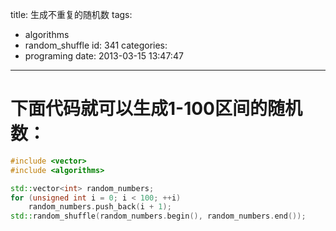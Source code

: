 title: 生成不重复的随机数
tags:
  - algorithms
  - random_shuffle
id: 341
categories:
  - programing
date: 2013-03-15 13:47:47
---

# 下面代码就可以生成1-100区间的随机数：
```cpp
#include <vector>
#include <algorithms>

std::vector<int> random_numbers;
for (unsigned int i = 0; i < 100; ++i)
    random_numbers.push_back(i + 1);
std::random_shuffle(random_numbers.begin(), random_numbers.end());
```
